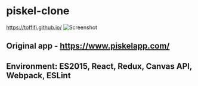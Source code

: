 # piskel-clone
https://toffifi.github.io/
![Screenshot](https://i.ibb.co/nc4rwDK/screenshot.png)
## Original app - https://www.piskelapp.com/
## **Environment:** ES2015, React, Redux, Canvas API, Webpack, ESLint
